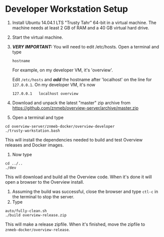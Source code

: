 # Developer Workstation Setup

1. Install Ubuntu 14.04.1 LTS "Trusty Tahr" 64-bit in a virtual machine. The machine needs at least 2 GB of RAM and a 40 GB virtual hard drive.
1. Start the virtual machine.
1. ***VERY IMPORTANT:*** You will need to edit /etc/hosts. Open a terminal and type

    ```
    hostname
    ```
    For example, on my developer VM, it's 'overview'.

    Edit `/etc/hosts` and ***add*** the hostname after 'localhost' on the line for `127.0.0.1`. On my developer VM, it's now

    ```
    127.0.0.1	localhost overview
    ```
1. Download and unpack the latest "master" zip archive from https://github.com/znmeb/overview-server/archive/master.zip
1. Open a terminal and type
```
cd overview-server/znmeb-docker/overview-developer
./trusty-workstation.bash
```
This will install the dependencies needed to build and test Overview releases and Docker images.
1. Now type
```
cd ../..
./dev
```
This will download and build all the Overview code. When it's done it will open a browser to the Overview install.
1. Assuming the build was successful, close the browser and type `ctl-c` in the terminal to stop the server.
1. Type
```
auto/fully-clean.sh
./build overview-release.zip
```
This will make a release zipfile. When it's finished, move the zipfile to `znmeb-docker/overview-release`.
